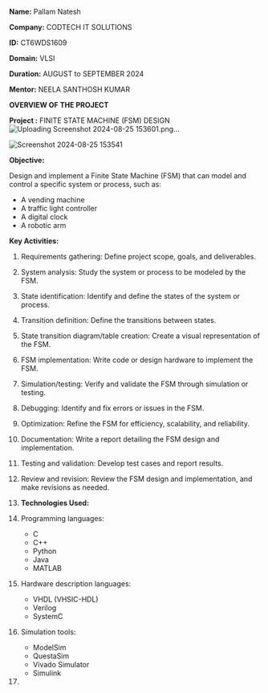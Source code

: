 **Name:** Pallam Natesh	

**Company:** CODTECH IT SOLUTIONS

**ID:** CT6WDS1609

**Domain:** VLSI

**Duration:** AUGUST to SEPTEMBER 2024

**Mentor:** NEELA SANTHOSH KUMAR

 **OVERVIEW OF THE PROJECT**
 
 **Project :** FINITE STATE MACHINE (FSM) DESIGN
 ![Uploading Screenshot 2024-08-25 153601.png…]()

 ![Screenshot 2024-08-25 153541](https://github.com/user-attachments/assets/7f7b1c02-d2ab-4825-a0be-eace2a3cbf57)


 
 **Objective:**
 
 Design and implement a Finite State Machine (FSM) that can model and control a specific system or process, such as:

- A vending machine
- A traffic light controller
- A digital clock
- A robotic arm

**Key Activities:**

1. Requirements gathering: Define project scope, goals, and deliverables.
2. System analysis: Study the system or process to be modeled by the FSM.
3. State identification: Identify and define the states of the system or process.
4. Transition definition: Define the transitions between states.
5. State transition diagram/table creation: Create a visual representation of the FSM.
6. FSM implementation: Write code or design hardware to implement the FSM.
7. Simulation/testing: Verify and validate the FSM through simulation or testing.
8. Debugging: Identify and fix errors or issues in the FSM.
9. Optimization: Refine the FSM for efficiency, scalability, and reliability.
10. Documentation: Write a report detailing the FSM design and implementation.
11. Testing and validation: Develop test cases and report results.
12. Review and revision: Review the FSM design and implementation, and make revisions as needed.

13. **Technologies Used:**

1. Programming languages:
    - C
    - C++
    - Python
    - Java
    - MATLAB
2. Hardware description languages:
    - VHDL (VHSIC-HDL)
    - Verilog
    - SystemC
3. Simulation tools:
    - ModelSim
    - QuestaSim
    - Vivado Simulator
    - Simulink

14. 

